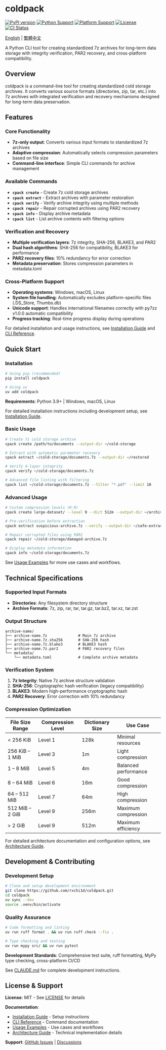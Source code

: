 # coldpack

[![PyPI version](https://badge.fury.io/py/coldpack.svg)](https://badge.fury.io/py/coldpack)
[![Python Support](https://img.shields.io/pypi/pyversions/coldpack.svg)](https://pypi.org/project/coldpack/)
[![Platform Support](https://img.shields.io/badge/platform-Windows%20%7C%20macOS%20%7C%20Linux-lightgrey)](https://github.com/rxchi1d/coldpack)
[![License](https://img.shields.io/badge/license-MIT-blue.svg)](LICENSE)
[![CI Status](https://github.com/rxchi1d/coldpack/workflows/CI/badge.svg)](https://github.com/rxchi1d/coldpack/actions)

[English](README.md) | [繁體中文](README.zh-tw.md)

A Python CLI tool for creating standardized 7z archives for long-term data storage with integrity verification, PAR2 recovery, and cross-platform compatibility.

## Overview

coldpack is a command-line tool for creating standardized cold storage archives. It converts various source formats (directories, zip, tar, etc.) into 7z archives with integrated verification and recovery mechanisms designed for long-term data preservation.

## Features

### Core Functionality
- **7z-only output**: Converts various input formats to standardized 7z archives
- **Adaptive compression**: Automatically selects compression parameters based on file size
- **Command-line interface**: Simple CLI commands for archive management

### Available Commands
- **`cpack create`** - Create 7z cold storage archives
- **`cpack extract`** - Extract archives with parameter restoration
- **`cpack verify`** - Verify archive integrity using multiple methods
- **`cpack repair`** - Repair corrupted archives using PAR2 recovery
- **`cpack info`** - Display archive metadata
- **`cpack list`** - List archive contents with filtering options

### Verification and Recovery
- **Multiple verification layers**: 7z integrity, SHA-256, BLAKE3, and PAR2
- **Dual hash algorithms**: SHA-256 for compatibility, BLAKE3 for performance
- **PAR2 recovery files**: 10% redundancy for error correction
- **Metadata preservation**: Stores compression parameters in metadata.toml

### Cross-Platform Support
- **Operating systems**: Windows, macOS, Linux
- **System file handling**: Automatically excludes platform-specific files (.DS_Store, Thumbs.db)
- **Unicode support**: Handles international filenames correctly with py7zz v1.0.0 automatic compatibility
- **Progress tracking**: Real-time progress display during operations

For detailed installation and usage instructions, see [Installation Guide](docs/INSTALLATION.md) and [CLI Reference](docs/CLI_REFERENCE.md).

## Quick Start

### Installation

```bash
# Using pip (recommended)
pip install coldpack

# Using uv
uv add coldpack
```

**Requirements**: Python 3.9+ | Windows, macOS, Linux

For detailed installation instructions including development setup, see [Installation Guide](docs/INSTALLATION.md).

### Basic Usage

```bash
# Create 7z cold storage archive
cpack create /path/to/documents --output-dir ~/cold-storage

# Extract with automatic parameter recovery
cpack extract ~/cold-storage/documents.7z --output-dir ~/restored

# Verify 4-layer integrity
cpack verify ~/cold-storage/documents.7z

# Advanced file listing with filtering
cpack list ~/cold-storage/documents.7z --filter "*.pdf" --limit 10
```

### Advanced Usage

```bash
# Custom compression levels (0-9)
cpack create large-dataset/ --level 9 --dict 512m --output-dir ~/archives

# Pre-verification before extraction
cpack extract suspicious-archive.7z --verify --output-dir ~/safe-extraction

# Repair corrupted files using PAR2
cpack repair ~/cold-storage/damaged-archive.7z

# Display metadata information
cpack info ~/cold-storage/documents.7z
```

See [Usage Examples](docs/EXAMPLES.md) for more use cases and workflows.

## Technical Specifications

### Supported Input Formats
- **Directories**: Any filesystem directory structure
- **Archive Formats**: 7z, zip, rar, tar, tar.gz, tar.bz2, tar.xz, tar.zst

### Output Structure
```
archive-name/
├── archive-name.7z              # Main 7z archive
├── archive-name.7z.sha256       # SHA-256 hash
├── archive-name.7z.blake3       # BLAKE3 hash
├── archive-name.7z.par2         # PAR2 recovery files
└── metadata/
    └── metadata.toml            # Complete archive metadata
```

### Verification System

1. **7z Integrity**: Native 7z archive structure validation
2. **SHA-256**: Cryptographic hash verification (legacy compatibility)
3. **BLAKE3**: Modern high-performance cryptographic hash
4. **PAR2 Recovery**: Error correction with 10% redundancy

### Compression Optimization

| File Size Range | Compression Level | Dictionary Size | Use Case |
|-----------------|-------------------|-----------------|----------|
| < 256 KiB | Level 1 | 128k | Minimal resources |
| 256 KiB – 1 MiB | Level 3 | 1m | Light compression |
| 1 – 8 MiB | Level 5 | 4m | Balanced performance |
| 8 – 64 MiB | Level 6 | 16m | Good compression |
| 64 – 512 MiB | Level 7 | 64m | High compression |
| 512 MiB – 2 GiB | Level 9 | 256m | Maximum compression |
| > 2 GiB | Level 9 | 512m | Maximum efficiency |

For detailed architecture documentation and configuration options, see [Architecture Guide](docs/ARCHITECTURE.md).

## Development & Contributing

### Development Setup

```bash
# Clone and setup development environment
git clone https://github.com/rxchi1d/coldpack.git
cd coldpack
uv sync --dev
source .venv/bin/activate
```

### Quality Assurance

```bash
# Code formatting and linting
uv run ruff format . && uv run ruff check --fix .

# Type checking and testing
uv run mypy src/ && uv run pytest
```

**Development Standards**: Comprehensive test suite, ruff formatting, MyPy type checking, cross-platform CI/CD

See [CLAUDE.md](CLAUDE.md) for complete development instructions.


## License & Support

**License**: MIT - See [LICENSE](LICENSE) for details

**Documentation**:
- [Installation Guide](docs/INSTALLATION.md) - Setup instructions
- [CLI Reference](docs/CLI_REFERENCE.md) - Command documentation
- [Usage Examples](docs/EXAMPLES.md) - Use cases and workflows
- [Architecture Guide](docs/ARCHITECTURE.md) - Technical implementation details

**Support**: [GitHub Issues](https://github.com/rxchi1d/coldpack/issues) | [Discussions](https://github.com/rxchi1d/coldpack/discussions)
